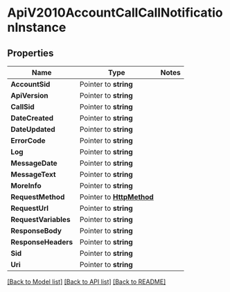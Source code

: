 # ApiV2010AccountCallCallNotificationInstance

## Properties
Name | Type | Notes
------------ | ------------- | -------------
**AccountSid** | Pointer to **string** | 
**ApiVersion** | Pointer to **string** | 
**CallSid** | Pointer to **string** | 
**DateCreated** | Pointer to **string** | 
**DateUpdated** | Pointer to **string** | 
**ErrorCode** | Pointer to **string** | 
**Log** | Pointer to **string** | 
**MessageDate** | Pointer to **string** | 
**MessageText** | Pointer to **string** | 
**MoreInfo** | Pointer to **string** | 
**RequestMethod** | Pointer to [**HttpMethod**](http_method.md) | 
**RequestUrl** | Pointer to **string** | 
**RequestVariables** | Pointer to **string** | 
**ResponseBody** | Pointer to **string** | 
**ResponseHeaders** | Pointer to **string** | 
**Sid** | Pointer to **string** | 
**Uri** | Pointer to **string** | 

[[Back to Model list]](../README.md#documentation-for-models) [[Back to API list]](../README.md#documentation-for-api-endpoints) [[Back to README]](../README.md)


